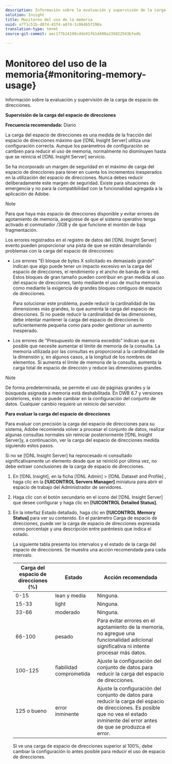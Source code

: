 ```yaml
---
description: Información sobre la evaluación y supervisión de la carga de espacio de direcciones.
solution: Insight
title: Monitoreo del uso de la memoria
uuid: e7f1c51b-d874-43f4-a074-1c064b5f298a
translation-type: tm+mt
source-git-commit: aec1f7b14198cdde91f61d490a235022943bfedb

---
```



# Monitoreo del uso de la memoria{#monitoring-memory-usage}

Información sobre la evaluación y supervisión de la carga de espacio de direcciones.

**Supervisión de la carga del espacio de direcciones**

**Frecuencia recomendada:** Diario

La carga del espacio de direcciones es una medida de la fracción del espacio de direcciones máximo que [!DNL Insight Server] utiliza una configuración correcta. Aunque los parámetros de configuración se cambien para reducir el uso de memoria, normalmente no disminuyen hasta que se reinicia el [!DNL Insight Server] servicio.

Se ha incorporado un margen de seguridad en el máximo de carga del espacio de direcciones para tener en cuenta los incrementos inesperados en la utilización del espacio de direcciones. Nunca debes reducir deliberadamente este margen de seguridad. Existe para situaciones de emergencia y no para la compatibilidad con la funcionalidad agregada a la aplicación de Adobe.

>[!NOTE]
>
>Para que haya más espacio de direcciones disponible y evitar errores de agotamiento de memoria, asegúrese de que el sistema operativo tenga activado el conmutador /3GB y de que funcione el montón de baja fragmentación.

Los errores registrados en el registro de datos del [!DNL Insight Server] evento pueden proporcionar una pista de que se están desarrollando problemas con la carga del espacio de direcciones:

* Los errores &quot;El bloque de bytes X solicitado es demasiado grande&quot; indican que algo puede tener un impacto excesivo en la carga del espacio de direcciones, el rendimiento y el ancho de banda de la red. Estos bloques de gran tamaño pueden contribuir en gran medida al uso del espacio de direcciones, tanto mediante el uso de mucha memoria como mediante la exigencia de grandes bloques contiguos de espacio de direcciones.

   Para solucionar este problema, puede reducir la cardinalidad de las dimensiones más grandes, lo que aumenta la carga del espacio de direcciones. Si no puede reducir la cardinalidad de las dimensiones, debe intentar mantener la carga del espacio de direcciones lo suficientemente pequeña como para poder gestionar un aumento inesperado.
* Los errores de &quot;Presupuesto de memoria excedido&quot; indican que es posible que necesite aumentar el límite de memoria de la consulta. La memoria utilizada por las consultas es proporcional a la cardinalidad de la dimensión y, en algunos casos, a la longitud de los nombres de elementos. Si aumenta el límite de memoria de la consulta, aumenta la carga total de espacio de dirección y reduce las dimensiones grandes.

>[!NOTE]
>
>De forma predeterminada, se permite el uso de páginas grandes y la búsqueda asignada a memoria está deshabilitada. En DWB 6.7 y versiones posteriores, esto se puede cambiar en la configuración del conjunto de datos. Cualquier cambio requiere un reinicio del servidor.

**Para evaluar la carga del espacio de direcciones**

Para evaluar con precisión la carga del espacio de direcciones para su sistema, Adobe recomienda volver a procesar el conjunto de datos, realizar algunas consultas normales sin reiniciar posteriormente [!DNL Insight Server]y, a continuación, ver la carga del espacio de direcciones medida siguiendo estos pasos.

Si no se [!DNL Insight Server] ha reprocesado ni consultado significativamente un elemento desde que se reinició por última vez, no debe extraer conclusiones de la carga de espacio de direcciones.

1. En [!DNL Insight], en la ficha [!DNL Admin] > [!DNL Dataset and Profile] , haga clic en la **[!UICONTROL Servers Manager]** miniatura para abrir el espacio de trabajo del Administrador de servidores.
1. Haga clic con el botón secundario en el icono del [!DNL Insight Server] que desee configurar y haga clic en **[!UICONTROL Detailed Status]**.
1. En la interfaz Estado detallado, haga clic en **[!UICONTROL Memory Status]** para ver su contenido. En el parámetro Carga de espacio de direcciones, puede ver la carga de espacio de direcciones expresada como porcentaje y una descripción entre paréntesis que indica el estado.

   La siguiente tabla presenta los intervalos y el estado de la carga del espacio de direcciones. Se muestra una acción recomendada para cada intervalo.

   | Carga del espacio de direcciones (%) | Estado | Acción recomendada |
   |---|---|---|
   | 0-15 | lean y media | Ninguna. |
   | 15-33 | light | Ninguna. |
   | 33-66 | moderado | Ninguna. |
   | 66-100 | pesado | Para evitar errores en el agotamiento de la memoria, no agregue una funcionalidad adicional significativa ni intente procesar más datos. |
   | 100-125 | fiabilidad comprometida | Ajuste la configuración del conjunto de datos para reducir la carga del espacio de direcciones. |
   | 125 o bueno | error inminente | Ajuste la configuración del conjunto de datos para reducir la carga del espacio de direcciones. Es posible que no vea el estado inminente del error antes de que se produzca el error. |

   Si ve una carga de espacio de direcciones superior al 100%, debe cambiar la configuración lo antes posible para reducir el uso de espacio de direcciones.

